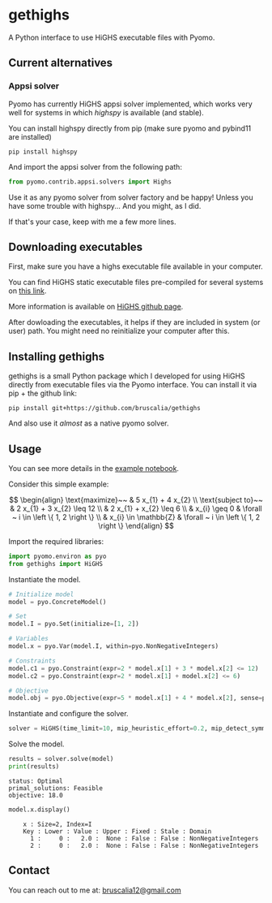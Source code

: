 # gethighs

A Python interface to use HiGHS executable files with Pyomo.

## Current alternatives

### Appsi solver

Pyomo has currently HiGHS appsi solver implemented, which works very well for systems in which *highspy* is available (and stable).

You can install highspy directly from pip (make sure pyomo and pybind11 are installed)

```
pip install highspy
```

And import the appsi solver from the following path:

```python
from pyomo.contrib.appsi.solvers import Highs
```

Use it as any pyomo solver from solver factory and be happy! Unless you have some trouble with highspy... And you might, as I did.

If that's your case, keep with me a few more lines.

## Downloading executables

First, make sure you have a highs executable file available in your computer.

You can find HiGHS static executable files pre-compiled for several systems on [this link](https://github.com/JuliaBinaryWrappers/HiGHSstatic_jll.jl/releases).

More information is available on [HiGHS github page](https://github.com/ergo-code/highs).

After dowloading the executables, it helps if they are included in system (or user) path. You might need no reinitialize your computer after this.

## Installing gethighs

gethighs is a small Python package which I developed for using HiGHS directly from executable files via the Pyomo interface. You can install it via pip + the github link:

```
pip install git+https://github.com/bruscalia/gethighs
```

And also use it *almost* as a native pyomo solver.

## Usage

You can see more details in the [example notebook](./examples/simple_ip.ipynb).

Consider this simple example:

$$
\begin{align}
    \text{maximize}~~ & 5 x_{1} + 4 x_{2} \\
    \text{subject to}~~ & 2 x_{1} + 3 x_{2} \leq 12 \\
    & 2 x_{1} + x_{2} \leq 6 \\
    & x_{i} \geq 0 & \forall ~ i \in \left \{ 1, 2 \right \} \\
    & x_{i} \in \mathbb{Z} & \forall ~ i \in \left \{ 1, 2 \right \}
\end{align}
$$

Import the required libraries:

```python
import pyomo.environ as pyo
from gethighs import HiGHS
```

Instantiate the model.

```python
# Initialize model
model = pyo.ConcreteModel()

# Set
model.I = pyo.Set(initialize=[1, 2])

# Variables
model.x = pyo.Var(model.I, within=pyo.NonNegativeIntegers)

# Constraints
model.c1 = pyo.Constraint(expr=2 * model.x[1] + 3 * model.x[2] <= 12)
model.c2 = pyo.Constraint(expr=2 * model.x[1] + model.x[2] <= 6)

# Objective
model.obj = pyo.Objective(expr=5 * model.x[1] + 4 * model.x[2], sense=pyo.maximize)
```

Instantiate and configure the solver.

```python
solver = HiGHS(time_limit=10, mip_heuristic_effort=0.2, mip_detect_symmetry="on")
```

Solve the model.

```python
results = solver.solve(model)
print(results)
```

```
status: Optimal
primal_solutions: Feasible
objective: 18.0
```

```python
model.x.display()
```

```
    x : Size=2, Index=I
    Key : Lower : Value : Upper : Fixed : Stale : Domain
      1 :     0 :   2.0 :  None : False : False : NonNegativeIntegers
      2 :     0 :   2.0 :  None : False : False : NonNegativeIntegers
```

## Contact

You can reach out to me at: bruscalia12@gmail.com
